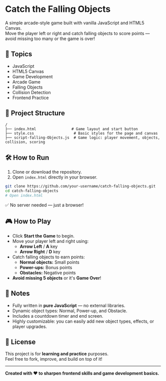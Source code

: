 # Catch the Falling Objects

A simple arcade-style game built with vanilla JavaScript and HTML5 Canvas.  
Move the player left or right and catch falling objects to score points — avoid missing too many or the game is over!

## 📄 Topics

- JavaScript
- HTML5 Canvas
- Game Development
- Arcade Game
- Falling Objects
- Collision Detection
- Frontend Practice

## 📁 Project Structure

```
/
├── index.html                # Game layout and start button
├── style.css                  # Basic styles for the page and canvas
├── script-falling-Objects.js  # Game logic: player movement, objects, collision, scoring
```

## 🛠️ How to Run

1. Clone or download the repository.
2. Open `index.html` directly in your browser.

```bash
git clone https://github.com/your-username/catch-falling-objects.git
cd catch-falling-objects
# Open index.html
```

✅ No server needed — just a browser!

## 🎮 How to Play

- Click **Start the Game** to begin.
- Move your player left and right using:
  - **Arrow Left** / **A** key
  - **Arrow Right** / **D** key
- Catch falling objects to earn points:
  - **Normal objects:** Small points
  - **Power-ups:** Bonus points
  - **Obstacles:** Negative points
- **Avoid missing 5 objects** or it's **Game Over**!

## 📢 Notes

- Fully written in **pure JavaScript** — no external libraries.
- Dynamic object types: Normal, Power-up, and Obstacle.
- Includes a countdown timer and end screen.
- Highly customizable: you can easily add new object types, effects, or player upgrades.

## 📝 License

This project is for **learning and practice** purposes.  
Feel free to fork, improve, and build on top of it!

---

**Created with ❤️ to sharpen frontend skills and game development basics.**
